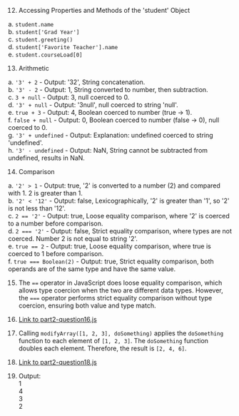 12. Accessing Properties and Methods of the 'student' Object

   a. `student.name`   
   b. `student['Grad Year']`  
   c. `student.greeting()`  
   d. `student['Favorite Teacher'].name`  
   e. `student.courseLoad[0]`  

13. Arithmetic

   a. `'3' + 2` - Output: '32', String concatenation.  
   b. `'3' - 2` - Output: 1, String converted to number, then subtraction.  
   c. `3 + null` - Output: 3,  null coerced to 0.  
   d. `'3' + null` - Output: '3null', null coerced to string 'null'.  
   e. `true + 3` - Output: 4, Boolean coerced to number (true -> 1).  
   f. `false + null` - Output: 0, Boolean coerced to number (false -> 0), null coerced to 0.  
   g. `'3' + undefined` - Output: Explanation: undefined coerced to string 'undefined'.  
   h. `'3' - undefined` - Output: NaN, String cannot be subtracted from undefined, results in NaN.  

14. Comparison

   a. `'2' > 1` - Output: true, '2' is converted to a number (2) and compared with 1. 2 is greater than 1.  
   b. `'2' < '12'` - Output: false, Lexicographically, '2' is greater than '1', so '2' is not less than '12'.  
   c. `2 == '2'` - Output: true, Loose equality comparison, where '2' is coerced to a number before comparison.  
   d. `2 === '2'` - Output: false, Strict equality comparison, where types are not coerced. Number 2 is not equal to string '2'.  
   e. `true == 2` - Output: true, Loose equality comparison, where true is coerced to 1 before comparison.  
   f. `true === Boolean(2)` - Output: true, Strict equality comparison, both operands are of the same type and have the same value.  

15. The `==` operator in JavaScript does loose equality comparison, which allows type coercion when the two are different data types. However, the `===` operator performs strict equality comparison without type coercion, ensuring both value and type match.

16. [Link to part2-question16.js](part2-question16.js)


17. Calling `modifyArray([1, 2, 3], doSomething)` applies the `doSomething` function to each element of `[1, 2, 3]`. The `doSomething` function doubles each element. Therefore, the result is `[2, 4, 6]`.

18. [Link to part2-question18.js](part2-question18.js)

19. Output:  
    1  
    4  
    3  
    2   


